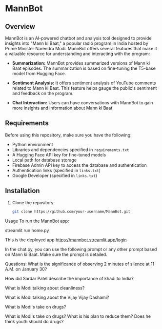 # MannBot

## Overview

MannBot is an AI-powered chatbot and analysis tool designed to provide insights into "Mann ki Baat," a popular radio program in India hosted by Prime Minister Narendra Modi. MannBot offers several features that make it a valuable resource for understanding and interacting with the program:

- **Summarization:** MannBot provides summarized versions of Mann ki Baat episodes. The summarization is based on fine-tuning the T5-base model from Hugging Face.

- **Sentiment Analysis:** It offers sentiment analysis of YouTube comments related to Mann ki Baat. This feature helps gauge the public's sentiment and feedback on the program.

- **Chat Interaction:** Users can have conversations with MannBot to gain more insights and information about Mann ki Baat.

## Requirements

Before using this repository, make sure you have the following:

- Python environment
- Libraries and dependencies specified in `requirements.txt`
- A Hugging Face API key for fine-tuned models
- Local path for database storage
- Firebase Admin API key to access the database and authentication
- Authentication links (specified in `links.txt`)
- Google Developer  (specified in `links.txt`)

## Installation

1. Clone the repository:

   ```bash
   git clone https://github.com/your-username/MannBot.git

Usage
To run the MannBot app:

streamlit run home.py

This is the deployed app
https://mannbot.streamlit.app/login

In the chat.py, you can use the following prompt  or any other prompt based on Mann ki Baat. Make sure the prompt is detailed.

Questions:
What is the significance of observing 2 minutes of silence at 11 A.M. on January 30?

How did Sardar Patel describe the importance of khadi to India?

What is Modi talking about cleanliness?

What is Modi talking about the Vijay Vijay Dashami?

What is Modi's take on drugs?

What is Modi's take on drugs? What is his plan to reduce them? Does he think youth should do drugs?





